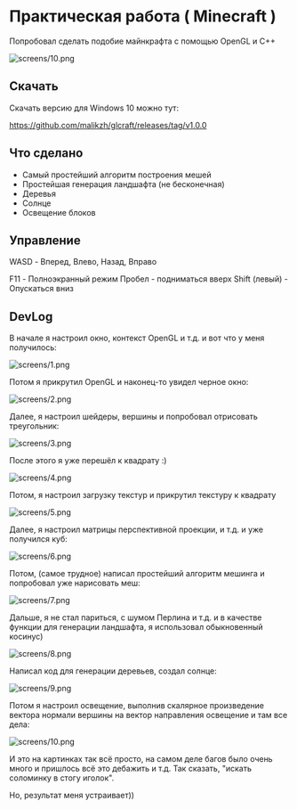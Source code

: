# Практическая работа ( Minecraft )

Попробовал сделать подобие майнкрафта с помощью OpenGL и C++

![screens/10.png](screens/10.png)

## Скачать

Скачать версию для Windows 10 можно тут:

https://github.com/malikzh/glcraft/releases/tag/v1.0.0

## Что сделано

- Самый простейший алгоритм построения мешей
- Простейшая генерация ландшафта (не бесконечная)
- Деревья
- Солнце
- Освещение блоков

## Управление

WASD - Вперед, Влево, Назад, Вправо

F11 - Полноэкранный режим
Пробел - подниматься вверх
Shift (левый) - Опускаться вниз

## DevLog

В начале я настроил окно, контекст OpenGL и т.д. и вот что у меня получилось:

![screens/1.png](screens/1.png)

Потом я прикрутил OpenGL и наконец-то увидел черное окно:

![screens/2.png](screens/2.png)

Далее, я настроил шейдеры, вершины и попробовал отрисовать треугольник:

![screens/3.png](screens/3.png)

После этого я уже перешёл к квадрату :)

![screens/4.png](screens/4.png)

Потом, я настроил загрузку текстур и прикрутил текстуру к квадрату

![screens/5.png](screens/5.png)

Далее, я настроил матрицы перспективной проекции, и т.д. и уже получился куб:

![screens/6.png](screens/6.png)

Потом, (самое трудное) написал простейший алгоритм мешинга и попробовал уже нарисовать меш:

![screens/7.png](screens/7.png)

Дальше, я не стал париться, с шумом Перлина и т.д. и в качестве функции для генерации ландшафта, я использовал обыкновенный косинус)

![screens/8.png](screens/8.png)

Написал код для генерации деревьев, создал солнце:

![screens/9.png](screens/9.png)

Потом я настроил освещение, выполнив скалярное произведение вектора нормали вершины на вектор направления освещение и там все дела:

![screens/10.png](screens/10.png)

И это на картинках так всё просто, на самом деле багов было очень много и пришлось всё это дебажить и т.д.
Так сказать, "искать соломинку в стогу иголок".

Но, результат меня устраивает))
